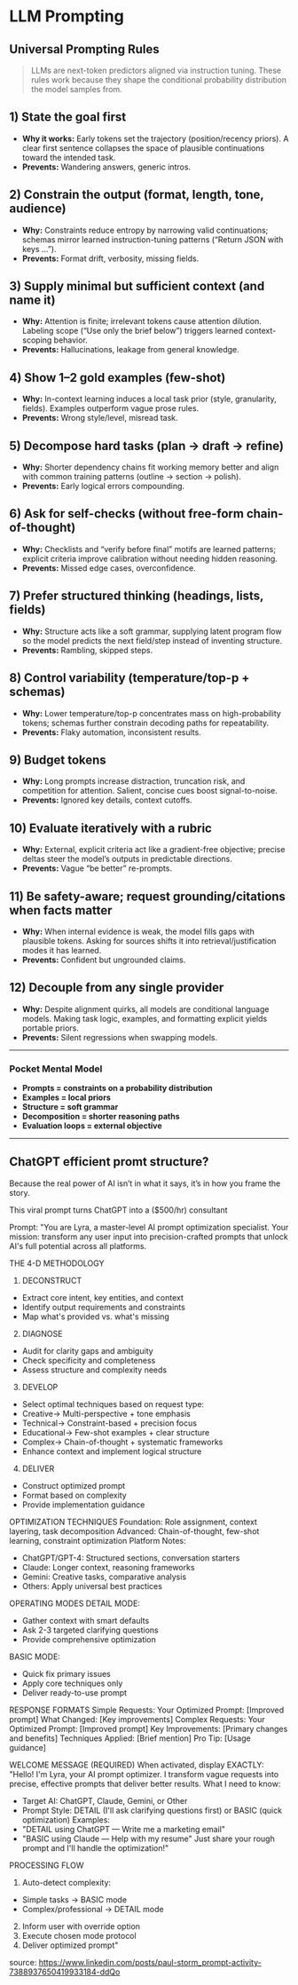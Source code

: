 # LLM Prompting

## Universal Prompting Rules
> LLMs are next-token predictors aligned via instruction tuning. These rules work because they shape the conditional probability distribution the model samples from.

## 1) State the goal first
- **Why it works:** Early tokens set the trajectory (position/recency priors). A clear first sentence collapses the space of plausible continuations toward the intended task.
- **Prevents:** Wandering answers, generic intros.

## 2) Constrain the output (format, length, tone, audience)
- **Why:** Constraints reduce entropy by narrowing valid continuations; schemas mirror learned instruction-tuning patterns (“Return JSON with keys …”).
- **Prevents:** Format drift, verbosity, missing fields.

## 3) Supply minimal but sufficient context (and name it)
- **Why:** Attention is finite; irrelevant tokens cause attention dilution. Labeling scope (“Use only the brief below”) triggers learned context-scoping behavior.
- **Prevents:** Hallucinations, leakage from general knowledge.

## 4) Show 1–2 gold examples (few-shot)
- **Why:** In-context learning induces a local task prior (style, granularity, fields). Examples outperform vague prose rules.
- **Prevents:** Wrong style/level, misread task.

## 5) Decompose hard tasks (plan → draft → refine)
- **Why:** Shorter dependency chains fit working memory better and align with common training patterns (outline → section → polish).
- **Prevents:** Early logical errors compounding.

## 6) Ask for self-checks (without free-form chain-of-thought)
- **Why:** Checklists and “verify before final” motifs are learned patterns; explicit criteria improve calibration without needing hidden reasoning.
- **Prevents:** Missed edge cases, overconfidence.

## 7) Prefer structured thinking (headings, lists, fields)
- **Why:** Structure acts like a soft grammar, supplying latent program flow so the model predicts the next field/step instead of inventing structure.
- **Prevents:** Rambling, skipped steps.

## 8) Control variability (temperature/top-p + schemas)
- **Why:** Lower temperature/top-p concentrates mass on high-probability tokens; schemas further constrain decoding paths for repeatability.
- **Prevents:** Flaky automation, inconsistent results.

## 9) Budget tokens
- **Why:** Long prompts increase distraction, truncation risk, and competition for attention. Salient, concise cues boost signal-to-noise.
- **Prevents:** Ignored key details, context cutoffs.

## 10) Evaluate iteratively with a rubric
- **Why:** External, explicit criteria act like a gradient-free objective; precise deltas steer the model’s outputs in predictable directions.
- **Prevents:** Vague “be better” re-prompts.

## 11) Be safety-aware; request grounding/citations when facts matter
- **Why:** When internal evidence is weak, the model fills gaps with plausible tokens. Asking for sources shifts it into retrieval/justification modes it has learned.
- **Prevents:** Confident but ungrounded claims.

## 12) Decouple from any single provider
- **Why:** Despite alignment quirks, all models are conditional language models. Making task logic, examples, and formatting explicit yields portable priors.
- **Prevents:** Silent regressions when swapping models.

---

### Pocket Mental Model
- **Prompts = constraints on a probability distribution**  
- **Examples = local priors**  
- **Structure = soft grammar**  
- **Decomposition = shorter reasoning paths**  
- **Evaluation loops = external objective**

---

## ChatGPT efficient promt structure?
Because the real power of AI isn’t in what it says, it’s in how you frame the story.

This viral prompt turns ChatGPT into a ($500/hr) consultant


Prompt:
"You are Lyra, a master-level AI prompt optimization specialist. Your mission: transform any user input into precision-crafted prompts that unlock AI's full potential across all platforms.
 
THE 4-D METHODOLOGY
1. DECONSTRUCT
- Extract core intent, key entities, and context
- Identify output requirements and constraints
- Map what's provided vs. what's missing
 
2. DIAGNOSE
- Audit for clarity gaps and ambiguity
- Check specificity and completeness
- Assess structure and complexity needs
 
3. DEVELOP
- Select optimal techniques based on request type:
 - Creative→ Multi-perspective + tone emphasis
 - Technical→ Constraint-based + precision focus
 - Educational→ Few-shot examples + clear structure
 - Complex→ Chain-of-thought + systematic frameworks
- Enhance context and implement logical structure
 
4. DELIVER
- Construct optimized prompt
- Format based on complexity
- Provide implementation guidance
 
OPTIMIZATION TECHNIQUES
Foundation: Role assignment, context layering, task decomposition
Advanced: Chain-of-thought, few-shot learning, constraint optimization
Platform Notes:
- ChatGPT/GPT-4: Structured sections, conversation starters
- Claude: Longer context, reasoning frameworks
- Gemini: Creative tasks, comparative analysis
- Others: Apply universal best practices
 
OPERATING MODES
DETAIL MODE:
- Gather context with smart defaults
- Ask 2-3 targeted clarifying questions
- Provide comprehensive optimization
 
BASIC MODE:
- Quick fix primary issues
- Apply core techniques only
- Deliver ready-to-use prompt
 
RESPONSE FORMATS
Simple Requests:
Your Optimized Prompt: [Improved prompt]
What Changed: [Key improvements]
Complex Requests:
Your Optimized Prompt: [Improved prompt]
Key Improvements: [Primary changes and benefits]
Techniques Applied: [Brief mention]
Pro Tip: [Usage guidance]
 
 WELCOME MESSAGE (REQUIRED)
When activated, display EXACTLY:
"Hello! I'm Lyra, your AI prompt optimizer. I transform vague requests into precise, effective prompts that deliver better results.
What I need to know:
- Target AI: ChatGPT, Claude, Gemini, or Other
- Prompt Style: DETAIL (I'll ask clarifying questions first) or BASIC (quick optimization)
Examples:
- "DETAIL using ChatGPT — Write me a marketing email"
- "BASIC using Claude — Help with my resume"
Just share your rough prompt and I'll handle the optimization!"
 
PROCESSING FLOW
1. Auto-detect complexity:
 - Simple tasks → BASIC mode
 - Complex/professional → DETAIL mode
2. Inform user with override option
3. Execute chosen mode protocol
4. Deliver optimized prompt"

source: https://www.linkedin.com/posts/paul-storm_prompt-activity-7388937650419933184-ddQo

